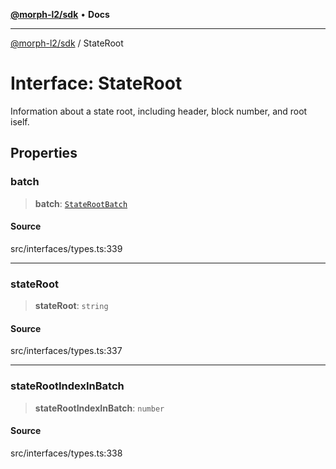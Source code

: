 [**@morph-l2/sdk**](../globals.md) • **Docs**

***

[@morph-l2/sdk](../globals.md) / StateRoot

# Interface: StateRoot

Information about a state root, including header, block number, and root iself.

## Properties

### batch

> **batch**: [`StateRootBatch`](StateRootBatch.md)

#### Source

src/interfaces/types.ts:339

***

### stateRoot

> **stateRoot**: `string`

#### Source

src/interfaces/types.ts:337

***

### stateRootIndexInBatch

> **stateRootIndexInBatch**: `number`

#### Source

src/interfaces/types.ts:338
